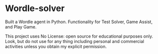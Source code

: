 # Wordle-solver

Built a Wordle agent in Python. Functionality for Test Solver, Game Assist, and Play Game. 

This project uses No License: open source for educational purposes only. Look, but do not use for any thing including personal and commercial activities unless you obtain my explicit permission.
